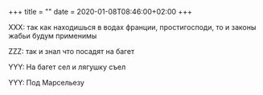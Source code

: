+++
title = ""
date = 2020-01-08T08:46:00+02:00
+++

XXX: так как находишься в водах франции, простигосподи, то и законы жабьи будум применимы


ZZZ: так и знал что посадят на багет


YYY: На багет сел и лягушку съел


YYY: Под Марсельезу


